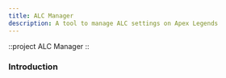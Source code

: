 ```yaml
---
title: ALC Manager
description: A tool to manage ALC settings on Apex Legends
---
```


::project
ALC Manager
::

### Introduction
